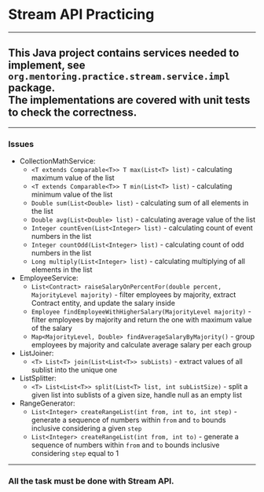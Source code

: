 # Stream API Practicing
<hr>
 
## This Java project contains services needed to implement, see `org.mentoring.practice.stream.service.impl` package. <br> The implementations are covered with unit tests to check the correctness.
<hr>

### Issues
* CollectionMathService:
  - `<T extends Comparable<T>> T max(List<T> list)` - calculating maximum value of the list
  - `<T extends Comparable<T>> T min(List<T> list)` - calculating minimum value of the list
  - `Double sum(List<Double> list)` - calculating sum of all elements in the list
  - `Double avg(List<Double> list)` - calculating average value of the list
  - `Integer countEven(List<Integer> list)` - calculating count of event numbers in the list
  - `Integer countOdd(List<Integer> list)` - calculating count of odd numbers in the list
  - `Long multiply(List<Integer> list)` - calculating multiplying of all elements in the list
* EmployeeService:
  - `List<Contract> raiseSalaryOnPercentFor(double percent, MajorityLevel majority)` - filter employees by majority, extract Contract entity, and update the salary inside
  - `Employee findEmployeeWithHigherSalary(MajorityLevel majority)` - filter employees by majority and return the one with maximum value of the salary
  - `Map<MajorityLevel, Double> findAverageSalaryByMajority()` - group employees by majority and calculate average salary per each group
* ListJoiner:
  - `<T> List<T> join(List<List<T>> subLists)` - extract values of all sublist into the unique one
* ListSplitter:
  - `<T> List<List<T>> split(List<T> list, int subListSize)` - split a given list into sublists of a given size, handle null as an empty list
* RangeGenerator:
  - `List<Integer> createRangeList(int from, int to, int step)` - generate a sequence of numbers within `from` and `to` bounds inclusive considering a given `step`
  - `List<Integer> createRangeList(int from, int to)` - generate a sequence of numbers within `from` and `to` bounds inclusive considering `step` equal to 1
<hr>

### All the task must be done with Stream API.